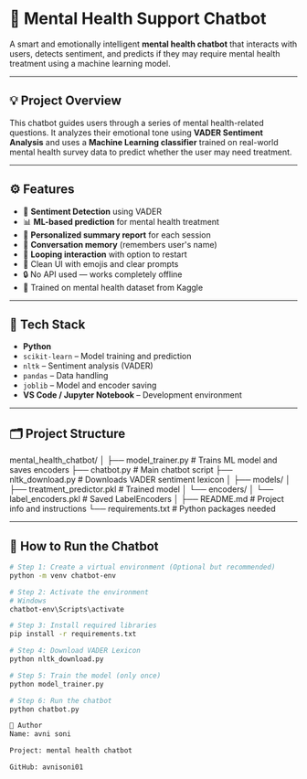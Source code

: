 # 🧠 Mental Health Support Chatbot

A smart and emotionally intelligent **mental health chatbot** that interacts with users, detects sentiment, and predicts if they may require mental health treatment using a machine learning model.

---

## 💡 Project Overview

This chatbot guides users through a series of mental health-related questions. It analyzes their emotional tone using **VADER Sentiment Analysis** and uses a **Machine Learning classifier** trained on real-world mental health survey data to predict whether the user may need treatment.

---

## ⚙️ Features

- 🧠 **Sentiment Detection** using VADER
- 📊 **ML-based prediction** for mental health treatment
- 🧾 **Personalized summary report** for each session
- 💬 **Conversation memory** (remembers user's name)
- 🔁 **Looping interaction** with option to restart
- 🎨 Clean UI with emojis and clear prompts
- 🔒 No API used — works completely offline
- 📂 Trained on mental health dataset from Kaggle

---

## 🧪 Tech Stack

- **Python**
- `scikit-learn` – Model training and prediction
- `nltk` – Sentiment analysis (VADER)
- `pandas` – Data handling
- `joblib` – Model and encoder saving
- **VS Code / Jupyter Notebook** – Development environment

---

## 🗂️ Project Structure

mental_health_chatbot/
│
├── model_trainer.py # Trains ML model and saves encoders
├── chatbot.py # Main chatbot script
├── nltk_download.py # Downloads VADER sentiment lexicon
│
├── models/
│ ├── treatment_predictor.pkl # Trained model
│ └── encoders/
│ └── label_encoders.pkl # Saved LabelEncoders
│
├── README.md # Project info and instructions
└── requirements.txt # Python packages needed


---

## 🚀 How to Run the Chatbot

```bash
# Step 1: Create a virtual environment (Optional but recommended)
python -m venv chatbot-env

# Step 2: Activate the environment
# Windows
chatbot-env\Scripts\activate

# Step 3: Install required libraries
pip install -r requirements.txt

# Step 4: Download VADER Lexicon
python nltk_download.py

# Step 5: Train the model (only once)
python model_trainer.py

# Step 6: Run the chatbot
python chatbot.py

👤 Author
Name: avni soni

Project: mental health chatbot

GitHub: avnisoni01

